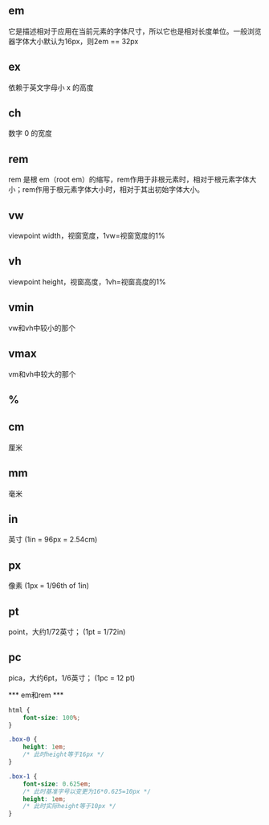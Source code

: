 ## em

它是描述相对于应用在当前元素的字体尺寸，所以它也是相对长度单位。一般浏览器字体大小默认为16px，则2em == 32px

## ex

依赖于英文字母小 x 的高度

## ch

数字 0 的宽度

## rem

rem 是根 em（root em）的缩写，rem作用于非根元素时，相对于根元素字体大小；rem作用于根元素字体大小时，相对于其出初始字体大小。

## vw

viewpoint width，视窗宽度，1vw=视窗宽度的1%

## vh

viewpoint height，视窗高度，1vh=视窗高度的1%

## vmin

vw和vh中较小的那个

## vmax

vm和vh中较大的那个

## %

## cm

厘米

## mm

毫米

## in

英寸 (1in = 96px = 2.54cm)

## px

像素 (1px = 1/96th of 1in)

## pt

point，大约1/72英寸； (1pt = 1/72in)

## pc

pica，大约6pt，1/6英寸； (1pc = 12 pt)

*** em和rem ***

``` css
html {
    font-size: 100%;
}

.box-0 {
    height: 1em;
    /* 此时height等于16px */
}

.box-1 {
    font-size: 0.625em;
    /* 此时基准字号以变更为16*0.625=10px */
    height: 1em;
    /* 此时实际height等于10px */
}
```
